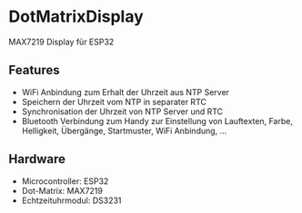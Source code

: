# DotMatrixDisplay
MAX7219 Display für ESP32

## Features
- WiFi Anbindung zum Erhalt der Uhrzeit aus NTP Server
- Speichern der Uhrzeit vom NTP in separater RTC
- Synchronisation der Uhrzeit von NTP Server und RTC
- Bluetooth Verbindung zum Handy zur Einstellung von Lauftexten, Farbe, Helligkeit, Übergänge, Startmuster, WiFi Anbindung, ...


## Hardware
- Microcontroller: ESP32
- Dot-Matrix: MAX7219
- Echtzeituhrmodul: DS3231
